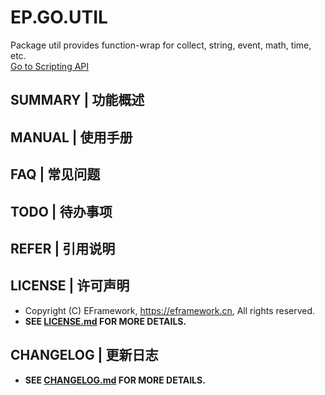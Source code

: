 # EP.GO.UTIL
Package util provides function-wrap for collect, string, event, math, time, etc.  
[Go to Scripting API](https://go.eframework.cn)

## SUMMARY | 功能概述

## MANUAL | 使用手册

## FAQ | 常见问题

## TODO | 待办事项

## REFER | 引用说明

## LICENSE | 许可声明
- Copyright (C) EFramework, https://eframework.cn, All rights reserved.
- **SEE [LICENSE.md](https://go.eframework.cn/md_LICENSE.html) FOR MORE DETAILS.**

## CHANGELOG | 更新日志
- **SEE [CHANGELOG.md](https://go.eframework.cn/index.html#autotoc_md8) FOR MORE DETAILS.**